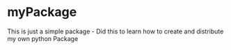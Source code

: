 # myPackage

This is just a simple package - Did this to learn how to create and distribute my own python Package